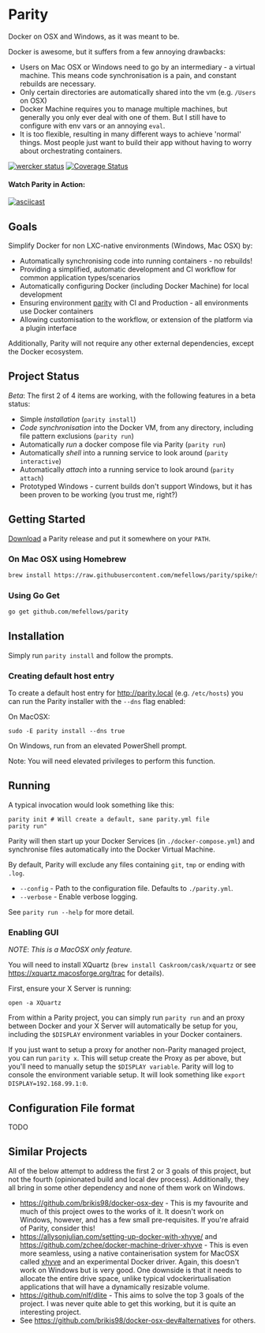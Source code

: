 # Parity

Docker on OSX and Windows, as it was meant to be.

Docker is awesome, but it suffers from a few annoying drawbacks:

* Users on Mac OSX or Windows need to go by an intermediary - a virtual machine. This means code synchronisation is a pain, and constant rebuilds are necessary.
* Only certain directories are automatically shared into the vm (e.g. `/Users` on OSX)
* Docker Machine requires you to manage multiple machines, but generally you only ever deal with one of them. But I still have to configure with env vars or an annoying `eval`.
* It is too flexible, resulting in many different ways to achieve 'normal' things. Most people just want to build their app without having to worry about orchestrating containers.

[![wercker status](https://app.wercker.com/status/be9372da6e34efdf671fb7ebdea591ec/s "wercker status")](https://app.wercker.com/project/bykey/be9372da6e34efdf671fb7ebdea591ec)
[![Coverage Status](https://coveralls.io/repos/github/mefellows/parity/badge.svg?branch=master)](https://coveralls.io/github/mefellows/parity?branch=master)

#### Watch Parity in Action:
[![asciicast](https://asciinema.org/a/1ewj8cep4kcxrwj61vh5xzwm7.png)](https://asciinema.org/a/1ewj8cep4kcxrwj61vh5xzwm7)

## Goals

Simplify Docker for non LXC-native environments (Windows, Mac OSX) by:

* Automatically synchronising code into running containers - no rebuilds!
* Providing a simplified, automatic development and CI workflow for common application types/scenarios
* Automatically configuring Docker (including Docker Machine) for local development
* Ensuring environment [parity](http://12factor.net/dev-prod-parity) with CI and Production - all environments use Docker containers
* Allowing customisation to the workflow, or extension of the platform via a plugin interface

Additionally, Parity will not require any other external dependencies, except the Docker ecosystem.

## Project Status

*Beta*: The first 2 of 4 items are working, with the following features in a beta status:

* Simple _installation_ (`parity install`)
* _Code synchronisation_ into the Docker VM, from any directory, including file pattern exclusions (`parity run`)
* Automatically _run_ a docker compose file via Parity (`parity run`)
* Automatically _shell_ into a running service to look around (`parity interactive`)
* Automatically _attach_ into a running service to look around (`parity attach`)
* Prototyped Windows - current builds don't support Windows, but it has been proven to be working (you trust me, right?)

## Getting Started

[Download](releases) a Parity release and put it somewhere on your `PATH`.

### On Mac OSX using Homebrew

```bash
brew install https://raw.githubusercontent.com/mefellows/parity/spike/scripts/parity.rb
```

### Using Go Get

```bash
go get github.com/mefellows/parity
```

## Installation

Simply run `parity install` and follow the prompts.

### Creating default host entry

To create a default host entry for http://parity.local (e.g. `/etc/hosts`) you can run the Parity installer with the `--dns` flag enabled:

On MacOSX:
```
sudo -E parity install --dns true
```

On Windows, run from an elevated PowerShell prompt.

Note: You will need elevated privileges to perform this function.

## Running

A typical invocation would look something like this:

```
parity init # Will create a default, sane parity.yml file
parity run"
```

Parity will then start up your Docker Services (in `./docker-compose.yml`) and synchronise files automatically into the Docker Virtual Machine.

By default, Parity will exclude any files containing `git`, `tmp` or ending with `.log`.

* `--config` - Path to the configuration file. Defaults to `./parity.yml`.
* `--verbose` - Enable verbose logging.

See `parity run --help` for more detail.


### Enabling GUI

*NOTE*: _This is a MacOSX only feature._

You will need to install XQuartz (`brew install Caskroom/cask/xquartz` or see https://xquartz.macosforge.org/trac for details).

First, ensure your X Server is running:

```
open -a XQuartz
```

From within a Parity project, you can simply run `parity run` and an proxy between Docker and your X Server will automatically be setup for you,
including the `$DISPLAY` environment variables in your Docker containers.

If you just want to setup a proxy for another non-Parity managed project, you can run `parity x`. This will setup create the Proxy as per above, but
you'll need to manually setup the `$DISPLAY variable`. Parity will log to console the environment variable setup. It will look something like `export DISPLAY=192.168.99.1:0`.

## Configuration File format

TODO

## Similar Projects

All of the below attempt to address the first 2 or 3 goals of this project, but not the fourth (opinionated build and local dev process). Additionally, they all bring in some other dependency and none of them work on Windows.

* https://github.com/brikis98/docker-osx-dev - This is my favourite and much of this project owes to the works of it. It doesn't work on Windows, however, and has a few small pre-requisites. If you're afraid of Parity, consider this!
* https://allysonjulian.com/setting-up-docker-with-xhyve/ and https://github.com/zchee/docker-machine-driver-xhyve - This is even more seamless, using a native containerisation system for MacOSX called [xhyve](https://github.com/mist64/xhyve) and an experimental Docker driver. Again, this doesn't work on Windows but is very good. One downside is that it needs to allocate the entire drive space, unlike typical vdockerirtualisation applications that will have a dynamically resizable volume.
* https://github.com/nlf/dlite - This aims to solve the top 3 goals of the project. I was never quite able to get this working, but it is quite an interesting project.
* See https://github.com/brikis98/docker-osx-dev#alternatives for others.
